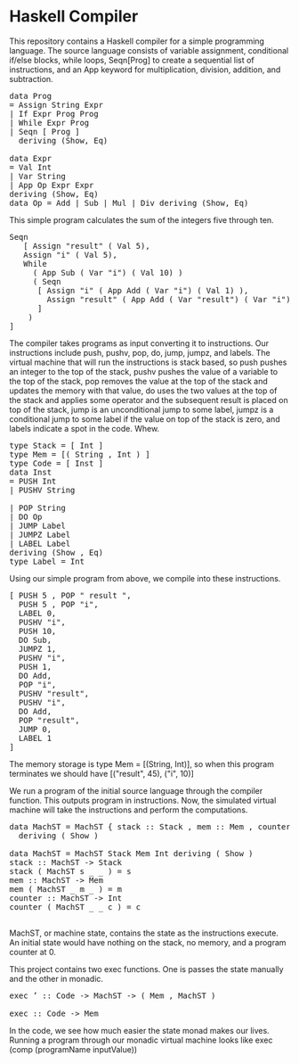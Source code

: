 # Haskell Compiler 

This repository contains a Haskell compiler for a simple programming language. The source language consists of variable assignment, conditional if/else blocks, while loops, Seqn[Prog] to create a sequential list of instructions, and an App keyword for multiplication, division, addition, and subtraction. 

<pre>
data Prog
= Assign String Expr
| If Expr Prog Prog
| While Expr Prog
| Seqn [ Prog ]
  deriving (Show, Eq)

data Expr
= Val Int
| Var String
| App Op Expr Expr
deriving (Show, Eq)
data Op = Add | Sub | Mul | Div deriving (Show, Eq)
</pre>

This simple program calculates the sum of the integers five through ten.

<pre>
Seqn
   [ Assign "result" ( Val 5),
   Assign "i" ( Val 5),
   While
     ( App Sub ( Var "i") ( Val 10) )
     ( Seqn
      [ Assign "i" ( App Add ( Var "i") ( Val 1) ),
        Assign "result" ( App Add ( Var "result") ( Var "i") )
      ]
    )
]
</pre>

The compiler takes programs as input converting it to instructions. Our instructions include push, pushv, pop, do, jump, jumpz, and labels. The virtual machine that will run the instructions is stack based, so push pushes an integer to the top of the stack, pushv pushes the value of a variable to the top of the stack, pop removes the value at the top of the stack and updates the memory with that value, do uses the two values at the top of the stack and applies some operator and the subsequent result is placed on top of the stack, jump is an unconditional jump to some label, jumpz is a conditional jump to some label if the value on top of the stack is zero, and labels indicate a spot in the code. Whew.

<pre>
type Stack = [ Int ]
type Mem = [( String , Int ) ]
type Code = [ Inst ]
data Inst
= PUSH Int
| PUSHV String

| POP String
| DO Op
| JUMP Label
| JUMPZ Label
| LABEL Label
deriving (Show , Eq)
type Label = Int
</pre>

Using our simple program from above, we compile into these instructions.

<pre>
[ PUSH 5 , POP " result ",
  PUSH 5 , POP "i",
  LABEL 0,
  PUSHV "i",
  PUSH 10,
  DO Sub,
  JUMPZ 1,
  PUSHV "i",
  PUSH 1,
  DO Add,
  POP "i",
  PUSHV "result",
  PUSHV "i",
  DO Add,
  POP "result",
  JUMP 0,
  LABEL 1
]
</pre>

The memory storage is type Mem = [(String, Int)], so when this program terminates we should have [("result", 45), ("i", 10)]


We run a program of the initial source language through the compiler function. This outputs program in instructions. Now, the simulated virtual machine will take the instructions and perform the computations. 

<pre>
data MachST = MachST { stack :: Stack , mem :: Mem , counter :: Int }
  deriving ( Show )

data MachST = MachST Stack Mem Int deriving ( Show )
stack :: MachST -> Stack
stack ( MachST s _ _ ) = s
mem :: MachST -> Mem
mem ( MachST _ m _ ) = m
counter :: MachST -> Int
counter ( MachST _ _ c ) = c

</pre>

MachST, or machine state, contains the state as the instructions execute. An initial state would have nothing on the stack, no memory, and a program counter at 0. 

This project contains two exec functions. One is passes the state manually and the other in monadic. 

<pre>
exec ’ :: Code -> MachST -> ( Mem , MachST )

exec :: Code -> Mem
</pre>

In the code, we see how much easier the state monad makes our lives. Running a program through our monadic virtual machine looks like exec (comp (programName inputValue))









